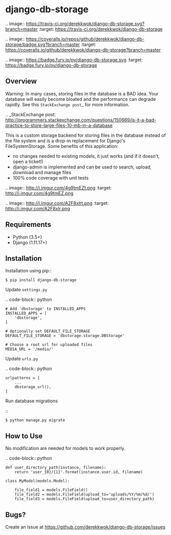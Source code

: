 django-db-storage
=================

.. image:: https://travis-ci.org/derekkwok/django-db-storage.svg?branch=master
    :target: https://travis-ci.org/derekkwok/django-db-storage

.. image:: https://coveralls.io/repos/github/derekkwok/django-db-storage/badge.svg?branch=master 
    :target: https://coveralls.io/github/derekkwok/django-db-storage?branch=master

.. image:: https://badge.fury.io/py/django-db-storage.svg
    :target: https://badge.fury.io/py/django-db-storage

Overview
--------

Warning: In many cases, storing files in the database is a BAD idea. Your database will easily become bloated and the performance can degrade rapidly. See this `StackExchange post`_ for more information.

.. _StackExchange post: http://programmers.stackexchange.com/questions/150669/is-it-a-bad-practice-to-store-large-files-10-mb-in-a-database

This is a custom storage backend for storing files in the database instead of the file system and is a drop-in replacement for Django's FileSystemStorage. Some benefits of this application:

* no changes needed to existing models, it just works (and if it doesn't, open a ticket!)
* django-admin is implemented and can be used to search, upload, download and manage files
* 100% code coverage with unit tests

.. image:: http://i.imgur.com/4g9tmEZt.png
    :target: http://i.imgur.com/4g9tmEZ.png

.. image:: http://i.imgur.com/A2F8xlrt.png
    :target: http://i.imgur.com/A2F8xlr.png

Requirements
------------

* Python (3.5+)
* Django (1.11.17+)

Installation
------------

Installation using pip::

    $ pip install django-db-storage

Update ``settings.py``

.. code-block:: python

    # Add 'dbstorage' to INSTALLED_APPS
    INSTALLED_APPS = [
        'dbstorage',
    ]

    # Optionally set DEFAULT_FILE_STORAGE
    DEFAULT_FILE_STORAGE = 'dbstorage.storage.DBStorage'

    # Choose a root url for uploaded files
    MEDIA_URL = '/media/'

Update ``urls.py``

.. code-block:: python

    urlpatterns = [
        ...
        dbstorage_url(),
    ]

Run database migrations

::

    $ python manage.py migrate


How to Use
----------

No modification are needed for models to work properly.

.. code-block:: python

    def user_directory_path(instance, filename):
        return 'user_{0}/{1}'.format(instance.user.id, filename)

    class MyModel(models.Model):

        file_field1 = models.FileField()
        file_field2 = models.FileField(upload_to='uploads/%Y/%m/%d/')
        file_field3 = models.FileField(upload_to=user_directory_path)

Bugs?
-----

Create an issue at https://github.com/derekkwok/django-db-storage/issues
